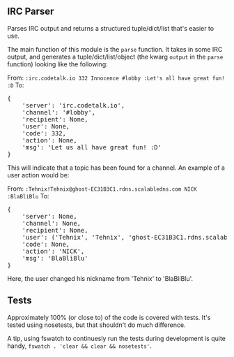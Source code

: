 ## IRC Parser ##

Parses IRC output and returns a structured tuple/dict/list that's easier to use.

The main function of this module is the `parse` function. It takes in some
IRC output, and generates a tuple/dict/list/object (the kwarg `output` in the `parse` function) looking like the following:

From: `:irc.codetalk.io 332 Innocence #lobby :Let's all have great fun! :D`
To: 
<pre>{
    'server': 'irc.codetalk.io',
    'channel': '#lobby',
    'recipient': None,
    'user': None,
    'code': 332,
    'action': None,
    'msg': 'Let us all have great fun! :D'
}</pre>

This will indicate that a topic has been found for a channel. An example of 
a user action would be:

From: `:Tehnix!Tehnix@ghost-EC31B3C1.rdns.scalabledns.com NICK :BlaBliBlu`
To: 
<pre>{
    'server': None,
    'channel': None,
    'recipient': None,
    'user': ('Tehnix', 'Tehnix', 'ghost-EC31B3C1.rdns.scalabledns.com'),
    'code': None,
    'action': 'NICK',
    'msg': 'BlaBliBlu'
}</pre>

Here, the user changed his nickname from 'Tehnix' to 'BlaBliBlu'.

## Tests ##
Approximately 100% (or close to) of the code is covered with tests. It's tested using nosetests, but that shouldn't do much difference.

A tip, using fswatch to continuesly run the tests during development is quite handy, `fswatch . 'clear && clear && nosetests'`.